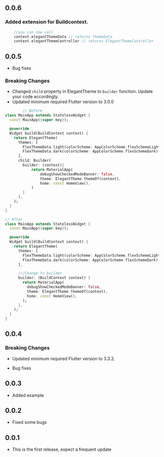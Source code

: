     

## 0.0.6

### Added extension for Buildcontext.

```dart
    //you can now call 
    context.elegantThemeData // returns ThemeData
    context.elegantThemeController // returns ElegantThemeController  
```

## 0.0.5

* Bug fixes

### Breaking Changes

- Changed `child` property in ElegantTheme to `builder` function. Update your code accordingly.
- Updated minimum required Flutter version to 3.0.0

```dart
		// Before
class MainApp extends StatelessWidget {
  const MainApp({super.key});

  @override
  Widget build(BuildContext context) {
    return ElegantTheme(
      themes: [
        FlexThemeData.light(colorScheme: AppColorScheme.flexSchemeLight),
        FlexThemeData.dark(colorScheme: AppColorScheme.flexSchemeDark),
      ],
      child: Builder(
        builder: (context){
            return MaterialApp(
                debugShowCheckedModeBanner: false,
                theme: ElegantTheme.themeOf(context),
                home: const HomeView(),
            )
        }
      ),
    );
  }
}

// After
class MainApp extends StatelessWidget {
  const MainApp({super.key});

  @override
  Widget build(BuildContext context) {
    return ElegantTheme(
      themes: [
        FlexThemeData.light(colorScheme: AppColorScheme.flexSchemeLight),
        FlexThemeData.dark(colorScheme: AppColorScheme.flexSchemeDark),
      ],

      ///Change to builder
      builder: (BuildContext context) {
        return MaterialApp(
          debugShowCheckedModeBanner: false,
          theme: ElegantTheme.themeOf(context),
          home: const HomeView(),
        );
      },
    );
  }
}
```

## 0.0.4

### Breaking Changes

- Updated minimum required Flutter version to 3.3.2.

* Bug fixes

## 0.0.3

* Added example

## 0.0.2

* Fixed some bugs

## 0.0.1

* This is the first release, expect a frequent update
